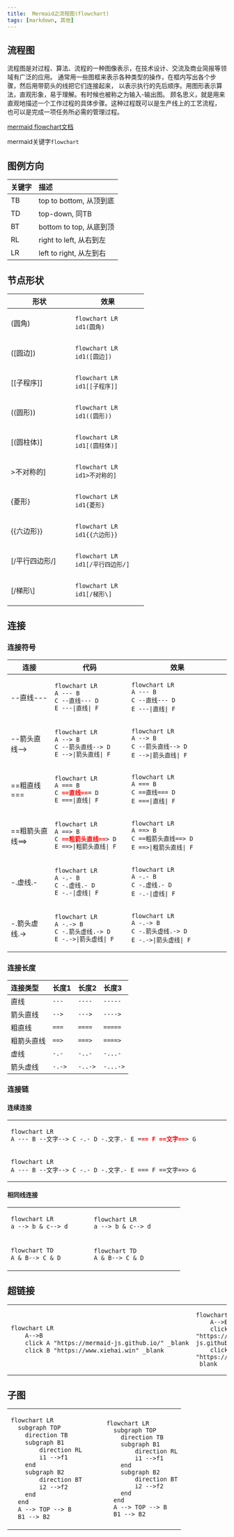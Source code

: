 ```yaml
---
title:  Mermaid之流程图(flowchart)
tags: [markdown, 其他]
---
```


## 流程图

流程图是对过程、算法、流程的一种图像表示，在技术设计、交流及商业简报等领域有广泛的应用。
通常用一些图框来表示各种类型的操作，在框内写出各个步骤，然后用带箭头的线把它们连接起来，
以表示执行的先后顺序。用图形表示算法，直观形象，易于理解。有时候也被称之为输入-输出图。
顾名思义，就是用来直观地描述一个工作过程的具体步骤。这种过程既可以是生产线上的工艺流程，
也可以是完成一项任务所必需的管理过程。

[mermaid flowchart文档](https://mermaid-js.github.io/mermaid/#/flowchart)

mermaid关键字`flowchart`

## 图例方向
    
| 关键字 | 描述                  |
|:----|:--------------------|
| TB  | top to bottom, 从顶到底 |
| TD  | top-down, 同TB       |
| BT  | bottom to top, 从底到顶 |
| RL  | right to left, 从右到左 |
| LR  | left to right, 从左到右 |

## 节点形状

<table>
  <thead>
    <tr>
        <th width="40%">形状</th>
        <th width="45%">效果</th>
    </tr>
  </thead>
  <tbody>
    <tr>
        <td>(圆角)</td>
        <td>

```mermaid
flowchart LR
id1(圆角)
```

</td>
    </tr>
<tr>
        <td>([圆边])</td>
        <td>

```mermaid
flowchart LR
id1([圆边])
```

</td>
    </tr>
<tr>
<td>[[子程序]]</td>
<td>

```mermaid
flowchart LR
id1[[子程序]]
```

</td>
</tr>

<tr>
<td>((圆形))</td>
<td>

```mermaid
flowchart LR
id1((圆形))
```

</td>
</tr>

<tr>
<td>[(圆柱体)]</td>
<td>

```mermaid
flowchart LR
id1[(圆柱体)]
```

</td>
</tr>

<tr>
<td>>不对称的]</td>
<td>

```mermaid
flowchart LR
id1>不对称的]
```

</td>
</tr>

<tr>
<td>{菱形}</td>
<td>

```mermaid
flowchart LR
id1{菱形}
```

</td>
</tr>

<tr>
<td><span v-pre>{{六边形}}</span></td>
<td>

```mermaid
flowchart LR
id1{{六边形}}
```

</td>
</tr>

<tr>
<td>[/平行四边形/]</td>
<td>

```mermaid
flowchart LR
id1[/平行四边形/]
```

</td>
</tr>

<tr>
<td>[/梯形\]</td>
<td>

```mermaid
flowchart LR
id1[/梯形\]
```

</td>
</tr>

</tbody>
</table>

## 连接

### 连接符号

<table>    
<thead>
<tr>
<th>连接</th>
<th width="35%">代码</th>
<th width="45%">效果</th>
</tr>
</thead>
<tbody>
<tr>
<td>--直线---</td>
<td>

```mmd
flowchart LR
A --- B
C --直线--- D
E ---|直线| F
```

</td>
<td>

```mermaid
flowchart LR
A --- B
C --直线--- D
E ---|直线| F
```

</td>
</tr>
<tr>
<td>--箭头直线--></td>
<td>

```mmd
flowchart LR
A --> B
C --箭头直线--> D
E -->|箭头直线| F
```

</td>
<td>

```mermaid
flowchart LR
A --> B
C --箭头直线--> D
E -->|箭头直线| F
```

</td>
</tr>
<tr>
<td>==粗直线===</td>
<td>

```mmd
flowchart LR
A === B
C ==直线=== D
E ===|直线| F
```

</td>
<td>

```mermaid
flowchart LR
A === B
C ==直线=== D
E ===|直线| F
```

</td>
</tr>
<tr>
<td>==粗箭头直线==></td>
<td>

```mmd
flowchart LR
A ==> B
C ==粗箭头直线==> D
E ==>|粗箭头直线| F
```

</td>
<td>

```mermaid
flowchart LR
A ==> B
C ==粗箭头直线==> D
E ==>|粗箭头直线| F
```

</td>
</tr>
<tr>
<td>-.虚线.-</td>
<td>

```mmd
flowchart LR
A -.- B
C -.虚线.- D
E -.-|虚线| F
```

</td>
<td>

```mermaid
flowchart LR
A -.- B
C -.虚线.- D
E -.-|虚线| F
```

</td>
</tr>
<tr>
<td>-.箭头虚线.-></td>
<td>

```mmd
flowchart LR
A -.-> B
C -.箭头虚线.-> D
E -.->|箭头虚线| F
```

</td>
<td>

```mermaid
flowchart LR
A -.-> B
C -.箭头虚线.-> D
E -.->|箭头虚线| F
```

</td>
</tr>
</tbody>
</table>

### 连接长度
        
| 连接类型  | 长度1    | 长度2     | 长度3      |
|:------|:-------|:--------|:---------|
| 直线    | `---`  | `----`  | `-----`  |
| 箭头直线  | `-->`  | `--->`  | `---->`  |
| 粗直线   | `===`  | `====`  | `=====`  |
| 粗箭头直线 | `==>`  | `===>`  | `====>`  |
| 虚线    | `-.-`  | `-..-`  | `-...-`  |
| 箭头虚线  | `-.->` | `-..->` | `-...->` |
      
### 连接链
#### 连续连接

<table>
<tr><td width="65%">

```mmd
flowchart LR
A --- B --文字--> C -.- D -.文字.- E === F ==文字==> G
```

</td></tr>
<tr><td>

```mermaid
flowchart LR
A --- B --文字--> C -.- D -.文字.- E === F ==文字==> G
```

</td></tr>
</table>

#### 相同线连接

<table>
<tr>
<td width="37%">

```mmd
flowchart LR
a --> b & c--> d
```

</td>
<td width="40%">

```mermaid
flowchart LR
a --> b & c--> d
```

</td>
</tr>
<tr>
<td>

```mmd
flowchart TD
A & B--> C & D
```

</td>
<td>

```mermaid
flowchart TD
A & B--> C & D
```

</td>
</tr>
</table>
   
## 超链接

<table>
<tr>
<td>

```mmd
flowchart LR
    A-->B
    click A "https://mermaid-js.github.io/" _blank
    click B "https://www.xiehai.win" _blank
```

</td>
<td width="50%">

```mermaid
flowchart LR
    A-->B
    click A "https://mermaid-js.github.io/" _blank
    click B "https://www.xiehai.win" _blank
```

</td>
</tr>
</table>


## 子图

<table>
<tr>
<td>

```mmd
flowchart LR
  subgraph TOP
    direction TB
    subgraph B1
        direction RL
        i1 -->f1
    end
    subgraph B2
        direction BT
        i2 -->f2
    end
  end
  A --> TOP --> B
  B1 --> B2
```

</td>
<td width="45%">

```mermaid
flowchart LR
  subgraph TOP
    direction TB
    subgraph B1
        direction RL
        i1 -->f1
    end
    subgraph B2
        direction BT
        i2 -->f2
    end
  end
  A --> TOP --> B
  B1 --> B2
```

</td>
</tr>
</table>
